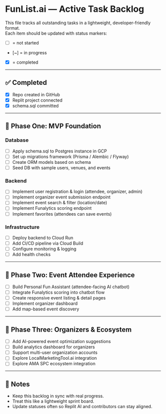 # FunList.ai — Active Task Backlog

This file tracks all outstanding tasks in a lightweight, developer-friendly format.  
Each item should be updated with status markers:  
- [ ] = not started  
- [~] = in progress  
- [x] = completed  

---

## ✅ Completed
- [x] Repo created in GitHub
- [x] Replit project connected
- [x] schema.sql committed

---

## 🚧 Phase One: MVP Foundation

### Database
- [ ] Apply schema.sql to Postgres instance in GCP
- [ ] Set up migrations framework (Prisma / Alembic / Flyway)
- [ ] Create ORM models based on schema
- [ ] Seed DB with sample users, venues, and events

### Backend
- [ ] Implement user registration & login (attendee, organizer, admin)
- [ ] Implement organizer event submission endpoint
- [ ] Implement event search & filter (location/date)
- [ ] Implement Funalytics scoring endpoint
- [ ] Implement favorites (attendees can save events)

### Infrastructure
- [ ] Deploy backend to Cloud Run
- [ ] Add CI/CD pipeline via Cloud Build
- [ ] Configure monitoring & logging
- [ ] Add health checks

---

## 🚧 Phase Two: Event Attendee Experience
- [ ] Build Personal Fun Assistant (attendee-facing AI chatbot)
- [ ] Integrate Funalytics scoring into chatbot flow
- [ ] Create responsive event listing & detail pages
- [ ] Implement organizer dashboard
- [ ] Add map-based event discovery

---

## 🚧 Phase Three: Organizers & Ecosystem
- [ ] Add AI-powered event optimization suggestions
- [ ] Build analytics dashboard for organizers
- [ ] Support multi-user organization accounts
- [ ] Explore LocalMarketingTool.ai integration
- [ ] Explore AMA SPC ecosystem integration

---

## 📌 Notes
- Keep this backlog in sync with real progress.  
- Treat this like a lightweight sprint board.  
- Update statuses often so Replit AI and contributors can stay aligned.
